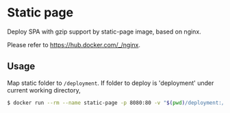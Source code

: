 # Static page

Deploy SPA with gzip support by static-page image, based on nginx.

Please refer to <https://hub.docker.com/_/nginx>.

## Usage

Map static folder to `/deployment`. If folder to deploy is 'deployment' under current working directory,

```sh
$ docker run --rm --name static-page -p 8080:80 -v "$(pwd)/deployment:/deployment" static-page
```
